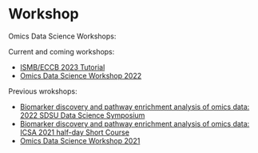 # Workshop
Omics Data Science Workshops:

Current and coming workshops:
* [ISMB/ECCB 2023 Tutorial](https://github.com/omicsEye/Workshop/wiki/ISMB2023_Tutorial)
* [Omics Data Science Workshop 2022](https://github.com/omicsEye/Workshop/wiki/ODS2022)

Previous wrokshops:
* [Biomarker discovery and pathway enrichment analysis of omics data: 2022 SDSU Data Science Symposium](https://github.com/omicsEye/Workshop/wiki/SDSU2022)
* [Biomarker discovery and pathway enrichment analysis of omics data:  ICSA 2021 half-day Short Course](https://github.com/omicsEye/Workshop/wiki/ICSA2021)
* [Omics Data Science Workshop 2021](https://github.com/omicsEye/Workshop/wiki/ODS2021)
